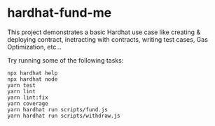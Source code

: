 # hardhat-fund-me

This project demonstrates a basic Hardhat use case like creating & deploying contract, inetracting with contracts, writing test cases, Gas Optimization, etc...

Try running some of the following tasks:

```shell
npx hardhat help
npx hardhat node
yarn test
yarn lint
yarn lint:fix
yarn coverage
yarn hardhat run scripts/fund.js
yarn hardhat run scripts/withdraw.js
```
